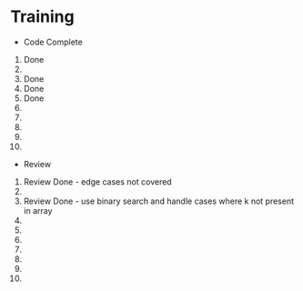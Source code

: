 # Training
- Code Complete
1. Done
2. 
3. Done
4. Done
5. Done
6.
7.
8.
9.
10.

- Review
1. Review Done - edge cases not covered
2. 
3. Review Done - use binary search and handle cases where k not present in array
4. 
5. 
6. 
7.
8.
9.
10.
